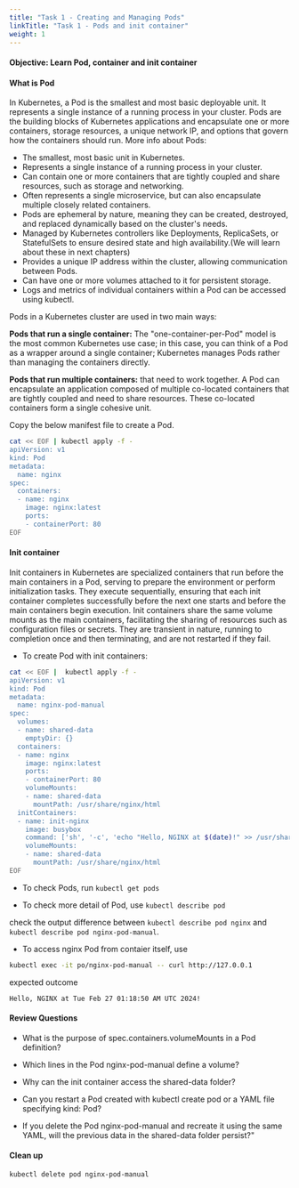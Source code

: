 ```yaml
---
title: "Task 1 - Creating and Managing Pods"
linkTitle: "Task 1 - Pods and init container"
weight: 1
---
```


#### Objective: Learn Pod, container and init container


#### What is Pod

In Kubernetes, a Pod is the smallest and most basic deployable unit. It represents a single instance of a running process in your cluster. Pods are the building blocks of Kubernetes applications and encapsulate one or more containers, storage resources, a unique network IP, and options that govern how the containers should run. More info about Pods:

- The smallest, most basic unit in Kubernetes.
- Represents a single instance of a running process in your cluster.
- Can contain one or more containers that are tightly coupled and share resources, such as storage and networking.
- Often represents a single microservice, but can also encapsulate multiple closely related containers.
- Pods are ephemeral by nature, meaning they can be created, destroyed, and replaced dynamically based on the cluster's needs.
- Managed by Kubernetes controllers like Deployments, ReplicaSets, or StatefulSets to ensure desired state and high availability.(We will learn about these in next chapters)
- Provides a unique IP address within the cluster, allowing communication between Pods.
- Can have one or more volumes attached to it for persistent storage.
- Logs and metrics of individual containers within a Pod can be accessed using kubectl.

Pods in a Kubernetes cluster are used in two main ways:

**Pods that run a single container:** The "one-container-per-Pod" model is the most common Kubernetes use case; in this case, you can think of a Pod as a wrapper around a single container; Kubernetes manages Pods rather than managing the containers directly.

**Pods that run multiple containers:** that need to work together. A Pod can encapsulate an application composed of multiple co-located containers that are tightly coupled and need to share resources. These co-located containers form a single cohesive unit.

Copy the below manifest file to create a Pod.

```bash
cat << EOF | kubectl apply -f -
apiVersion: v1
kind: Pod
metadata:
  name: nginx
spec:
  containers:
  - name: nginx
    image: nginx:latest
    ports:
    - containerPort: 80
EOF
```

#### Init container

Init containers in Kubernetes are specialized containers that run before the main containers in a Pod, serving to prepare the environment or perform initialization tasks. They execute sequentially, ensuring that each init container completes successfully before the next one starts and before the main containers begin execution. Init containers share the same volume mounts as the main containers, facilitating the sharing of resources such as configuration files or secrets. They are transient in nature, running to completion once and then terminating, and are not restarted if they fail.

- To create Pod with init containers:

```bash
cat << EOF |  kubectl apply -f -
apiVersion: v1
kind: Pod
metadata:
  name: nginx-pod-manual
spec:
  volumes:
  - name: shared-data
    emptyDir: {}
  containers:
  - name: nginx
    image: nginx:latest
    ports:
    - containerPort: 80
    volumeMounts:
    - name: shared-data
      mountPath: /usr/share/nginx/html
  initContainers:
  - name: init-nginx
    image: busybox
    command: ['sh', '-c', 'echo "Hello, NGINX at $(date)!" >> /usr/share/nginx/html/index.html']
    volumeMounts:
    - name: shared-data
      mountPath: /usr/share/nginx/html
EOF
```

- To check Pods, run `kubectl get pods`

- To check more detail of Pod, use `kubectl describe pod`

check the output difference between `kubectl describe pod nginx` and `kubectl describe pod nginx-pod-manual`.

- To access nginx Pod from contaier itself, use 
```bash
kubectl exec -it po/nginx-pod-manual -- curl http://127.0.0.1
```
expected outcome
```
Hello, NGINX at Tue Feb 27 01:18:50 AM UTC 2024!
```

#### Review Questions 

- What is the purpose of spec.containers.volumeMounts in a Pod definition?

- Which lines in the Pod nginx-pod-manual define a volume?

- Why can the init container access the shared-data folder?

- Can you restart a Pod created with kubectl create pod or a YAML file specifying kind: Pod?

- If you delete the Pod nginx-pod-manual and recreate it using the same YAML, will the previous data in the shared-data folder persist?"

#### Clean up

```bash
kubectl delete pod nginx-pod-manual
```
